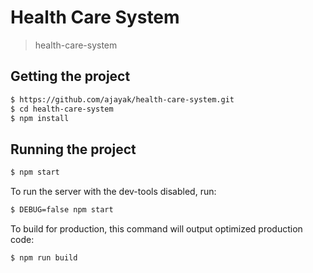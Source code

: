 
# Health Care System

> health-care-system

## Getting the project

```bash
$ https://github.com/ajayak/health-care-system.git
$ cd health-care-system
$ npm install
```

## Running the project

```bash
$ npm start
```

To run the server with the dev-tools disabled, run:

```bash
$ DEBUG=false npm start
```

To build for production, this command will output optimized production code:

```bash
$ npm run build
```
